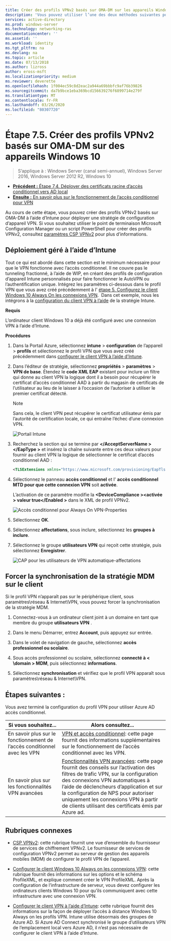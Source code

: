 ```yaml
---
title: Créer des profils VPNv2 basés sur OMA-DM sur les appareils Windows 10
description: 'Vous pouvez utiliser l’une des deux méthodes suivantes pour créer des profils VPNv2 basés sur OMA-DM. '
services: active-directory
ms.prod: windows-server
ms.technology: networking-ras
documentationcenter: ''
ms.assetid: ''
ms.workload: identity
ms.tgt_pltfrm: na
ms.devlang: na
ms.topic: article
ms.date: 07/13/2018
ms.author: lizross
author: eross-msft
ms.localizationpriority: medium
ms.reviewer: deverette
ms.openlocfilehash: 1f004ec59c8d2eac2a944a69bbbfc9af76b39826
ms.sourcegitcommit: da7b9bce1eba369bcd156639276f6899714e279f
ms.translationtype: MT
ms.contentlocale: fr-FR
ms.lasthandoff: 03/26/2020
ms.locfileid: "80307720"
---
```

# <a name="step-75-create-oma-dm-based-vpnv2-profiles-to-windows-10-devices"></a>Étape 7.5. Créer des profils VPNv2 basés sur OMA-DM sur des appareils Windows 10

>S’applique à : Windows Server (canal semi-annuel), Windows Server 2016, Windows Server 2012 R2, Windows 10

- [**Précédent :** Étape 7,4. Déployer des certificats racine d’accès conditionnel vers AD local](vpn-deploy-cond-access-root-cert-to-on-premise-ad.md)
- [**Ensuite :** En savoir plus sur le fonctionnement de l’accès conditionnel pour VPN](https://docs.microsoft.com/windows/access-protection/vpn/vpn-conditional-access)

Au cours de cette étape, vous pouvez créer des profils VPNv2 basés sur OMA-DM à l’aide d’Intune pour déployer une stratégie de configuration d’appareil VPN. Si vous souhaitez utiliser le point de terminaison Microsoft Configuration Manager ou un script PowerShell pour créer des profils VPNv2, consultez [paramètres CSP VPNv2](https://docs.microsoft.com/windows/client-management/mdm/vpnv2-csp) pour plus d’informations. 

## <a name="managed-deployment-using-intune"></a>Déploiement géré à l’aide d’Intune

Tout ce qui est abordé dans cette section est le minimum nécessaire pour que le VPN fonctionne avec l’accès conditionnel. Il ne couvre pas le tunneling fractionné, à l’aide de WIP, en créant des profils de configuration d’appareil Intune personnalisés pour faire fonctionner le AutoVPN ou l’authentification unique. Intégrez les paramètres ci-dessous dans le profil VPN que vous avez créé précédemment à l' [étape 5. Configurez le client Windows 10 Always On les connexions VPN](always-on-vpn/deploy/vpn-deploy-client-vpn-connections.md).  Dans cet exemple, nous les intégrons à la [configuration du client VPN à l’aide](always-on-vpn/deploy/vpn-deploy-client-vpn-connections.md#configure-the-vpn-client-by-using-intune) de la stratégie Intune. 

**Requis**

L’ordinateur client Windows 10 a déjà été configuré avec une connexion VPN à l’aide d’Intune.   


**Procédures**

1. Dans la Portail Azure, sélectionnez **intune** > **configuration** de l’appareil > **profils** et sélectionnez le profil VPN que vous avez créé précédemment dans [configurer le client VPN à l’aide d’Intune](always-on-vpn/deploy/vpn-deploy-client-vpn-connections.md#configure-the-vpn-client-by-using-intune).
    
2. Dans l’éditeur de stratégie, sélectionnez **propriétés** > **paramètres** > **VPN de base**. Étendez le **code XML EAP** existant pour inclure un filtre qui donne au client VPN la logique dont il a besoin pour récupérer le certificat d’accès conditionnel AAD à partir du magasin de certificats de l’utilisateur au lieu de le laisser à l’occasion de l’autoriser à utiliser le premier certificat détecté.

    >[!NOTE]
    >Sans cela, le client VPN peut récupérer le certificat utilisateur émis par l’autorité de certification locale, ce qui entraîne l’échec d’une connexion VPN.

    ![Portail Intune](../../media/Always-On-Vpn/intune-eap-xml.png)

3. Recherchez la section qui se termine par **\</AcceptServerName >\</EapType >** et insérez la chaîne suivante entre ces deux valeurs pour fournir au client VPN la logique de sélectionner le certificat d’accès conditionnel AAD :

    ```XML
    <TLSExtensions xmlns="https://www.microsoft.com/provisioning/EapTlsConnectionPropertiesV2"><FilteringInfo xmlns="https://www.microsoft.com/provisioning/EapTlsConnectionPropertiesV3"><EKUMapping><EKUMap><EKUName>AAD Conditional Access</EKUName><EKUOID>1.3.6.1.4.1.311.87</EKUOID></EKUMap></EKUMapping><ClientAuthEKUList Enabled="true"><EKUMapInList><EKUName>AAD Conditional Access</EKUName></EKUMapInList></ClientAuthEKUList></FilteringInfo></TLSExtensions>
    ```

4. Sélectionnez le panneau **accès conditionnel** et l' **accès conditionnel MTD pour que cette connexion VPN** soit **activée**.
   
   L’activation de ce paramètre modifie la **\<DeviceCompliance >\<activée > valeur true\</Enabled >** dans le XML de profil VPNv2.

    ![Accès conditionnel pour Always On VPN-Properties](../../media/Always-On-Vpn/vpn-conditional-access-azure-ad.png)

5. Sélectionnez **OK**.

6. Sélectionnez **affectations**, sous inclure, sélectionnez les **groupes à inclure**.

7. Sélectionnez le groupe **utilisateurs VPN** qui reçoit cette stratégie, puis sélectionnez **Enregistrer**.

    ![CAP pour les utilisateurs de VPN automatique-affectations](../../media/Always-On-Vpn/cap-for-auto-vpn-users-assignments.png)

## <a name="force-mdm-policy-sync-on-the-client"></a>Forcer la synchronisation de la stratégie MDM sur le client

Si le profil VPN n’apparaît pas sur le périphérique client, sous paramètres\\réseau & Internet\\VPN, vous pouvez forcer la synchronisation de la stratégie MDM.

1. Connectez-vous à un ordinateur client joint à un domaine en tant que membre du groupe **utilisateurs VPN** .

2. Dans le menu Démarrer, entrez **Account**, puis appuyez sur entrée.

3. Dans le volet de navigation de gauche, sélectionnez **accès professionnel ou scolaire**.

4. Sous accès professionnel ou scolaire, sélectionnez **connecté à < \domain > MDM**, puis sélectionnez **informations**.

5. Sélectionnez **synchronisation** et vérifiez que le profil VPN apparaît sous paramètres\\réseau & Internet\\VPN.


## <a name="next-steps"></a>Étapes suivantes :

Vous avez terminé la configuration du profil VPN pour utiliser Azure AD accès conditionnel. 

|Si vous souhaitez...  |Alors consultez...  |
|---------|---------|
|En savoir plus sur le fonctionnement de l’accès conditionnel avec les VPN  |[VPN et accès conditionnel](https://docs.microsoft.com/windows/access-protection/vpn/vpn-conditional-access): cette page fournit des informations supplémentaires sur le fonctionnement de l’accès conditionnel avec les VPN.      |
|En savoir plus sur les fonctionnalités VPN avancées  |[Fonctionnalités VPN avancées](always-on-vpn/deploy/always-on-vpn-adv-options.md#advanced-vpn-features): cette page fournit des conseils sur l’activation des filtres de trafic VPN, sur la configuration des connexions VPN automatiques à l’aide de déclencheurs d’application et sur la configuration de NPS pour autoriser uniquement les connexions VPN à partir de clients utilisant des certificats émis par Azure ad.        |


## <a name="related-topics"></a>Rubriques connexes

- [CSP VPNv2](https://msdn.microsoft.com/windows/hardware/commercialize/customize/mdm/vpnv2-csp): cette rubrique fournit une vue d’ensemble du fournisseur de services de chiffrement VPNv2. Le fournisseur de services de configuration VPNv2 permet au serveur de gestion des appareils mobiles (MDM) de configurer le profil VPN de l’appareil.

- [Configurer le client Windows 10 Always on les connexions VPN](https://docs.microsoft.com/windows-server/remote/remote-access/vpn/always-on-vpn/deploy/vpn-deploy-client-vpn-connections): cette rubrique fournit des informations sur les options et le schéma ProfileXML, et explique comment créer le VPN ProfileXML. Après la configuration de l’infrastructure de serveur, vous devez configurer les ordinateurs clients Windows 10 pour qu’ils communiquent avec cette infrastructure avec une connexion VPN. 

- [Configurer le client VPN à l’aide d’Intune](https://docs.microsoft.com/windows-server/remote/remote-access/vpn/always-on-vpn/deploy/vpn-deploy-client-vpn-connections#configure-the-vpn-client-by-using-intune): cette rubrique fournit des informations sur la façon de déployer l’accès à distance Windows 10 Always on les profils VPN. Intune utilise désormais des groupes de Azure AD. Si Azure AD Connect synchronisé le groupe d’utilisateurs VPN de l’emplacement local vers Azure AD, il n’est pas nécessaire de configurer le client VPN à l’aide d’Intune.
